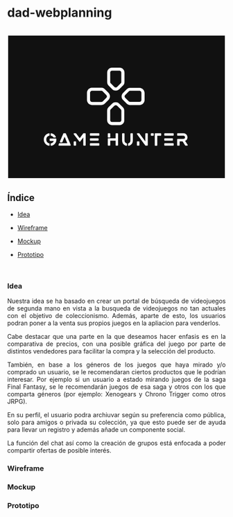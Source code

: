 <div align=justify>

# dad-webplanning

</br>

<div align=center>
    <img src="./img/logo-dark.PNG" width="500" height="auto" alt="logo dark version"/>
</div>

## Índice

- [Idea](#idea)

- [Wireframe](#wireframe)

- [Mockup](#mockup)

- [Prototipo](#prototipo)

</br>

###  Idea <a name="idea"></a>

Nuestra idea se ha basado en crear un portal de búsqueda de videojuegos de segunda mano en vista a la busqueda de videojuegos no tan actuales con el objetivo de coleccionismo. Además, aparte de esto, los usuarios podran poner a la venta sus propios juegos en la apliacion para venderlos.

Cabe destacar que una parte en la que deseamos hacer enfasis es en la comparativa de precios, con una posible gráfica del juego por parte de distintos vendedores para facilitar la compra y la selección del producto.

También, en base a los géneros de los juegos que haya mirado y/o comprado un usuario, se le recomendaran ciertos productos que le podrían interesar. Por ejemplo si un usuario a estado mirando juegos de la saga Final Fantasy, se le recomendarán juegos de esa saga y otros con los que comparta géneros (por ejemplo: Xenogears y Chrono Trigger como otros JRPG).

En su perfil, el usuario podra archiuvar según su preferencia como pública, solo para amigos o privada su colección, ya que esto puede ser de ayuda para llevar un registro y además añade un componente social.

La función del chat así como la creación de grupos está enfocada a poder compartir ofertas de posible interés.

### Wireframe <a name="wireframe"></a>


### Mockup <a name="mockup"></a>


### Prototipo <a name="prototipo"></a>

</div>
